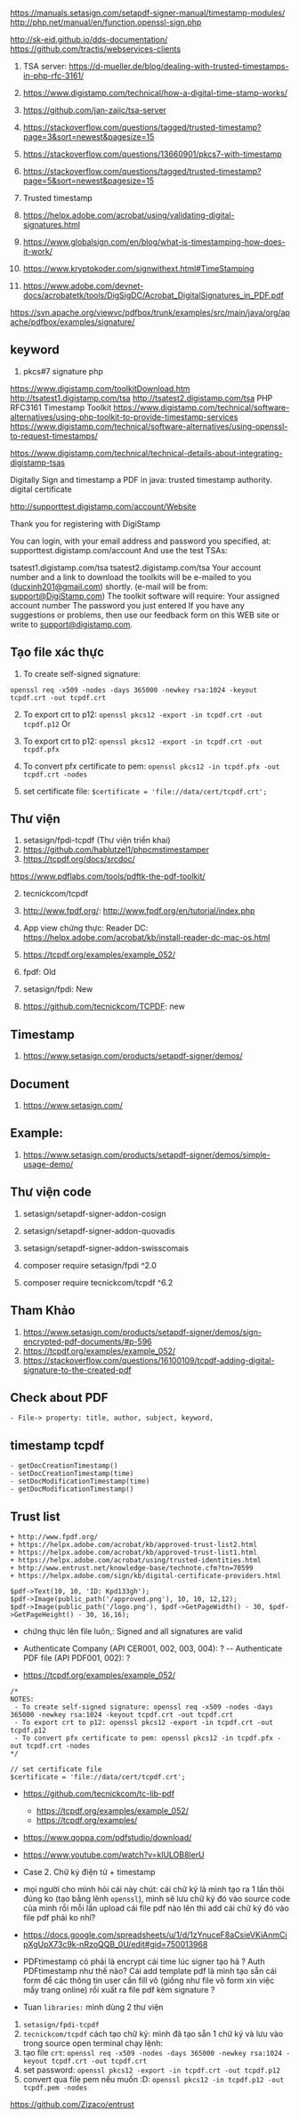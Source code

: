 
https://manuals.setasign.com/setapdf-signer-manual/timestamp-modules/
http://php.net/manual/en/function.openssl-sign.php

http://sk-eid.github.io/dds-documentation/
https://github.com/tractis/webservices-clients
1. TSA server: https://d-mueller.de/blog/dealing-with-trusted-timestamps-in-php-rfc-3161/
2. https://www.digistamp.com/technical/how-a-digital-time-stamp-works/

1. https://github.com/jan-zajic/tsa-server

1. https://stackoverflow.com/questions/tagged/trusted-timestamp?page=3&sort=newest&pagesize=15
2. https://stackoverflow.com/questions/13660901/pkcs7-with-timestamp
3. https://stackoverflow.com/questions/tagged/trusted-timestamp?page=5&sort=newest&pagesize=15
3. Trusted timestamp
4. https://helpx.adobe.com/acrobat/using/validating-digital-signatures.html
5. https://www.globalsign.com/en/blog/what-is-timestamping-how-does-it-work/
1. https://www.kryptokoder.com/signwithext.html#TimeStamping

5. https://www.adobe.com/devnet-docs/acrobatetk/tools/DigSigDC/Acrobat_DigitalSignatures_in_PDF.pdf

https://svn.apache.org/viewvc/pdfbox/trunk/examples/src/main/java/org/apache/pdfbox/examples/signature/

## keyword
1. pkcs#7 signature php

https://www.digistamp.com/toolkitDownload.htm
http://tsatest1.digistamp.com/tsa
http://tsatest2.digistamp.com/tsa
PHP RFC3161 Timestamp Toolkit
https://www.digistamp.com/technical/software-alternatives/using-php-toolkit-to-provide-timestamp-services
https://www.digistamp.com/technical/software-alternatives/using-openssl-to-request-timestamps/

https://www.digistamp.com/technical/technical-details-about-integrating-digistamp-tsas

Digitally Sign and timestamp a PDF in java: trusted timestamp authority.
digital certificate

http://supporttest.digistamp.com/account/Website

Thank you for registering with DigiStamp

You can login, with your email address and password you specified, at:
supporttest.digistamp.com/account And use the test TSAs:

tsatest1.digistamp.com/tsa
tsatest2.digistamp.com/tsa
Your account number and a link to download the toolkits will be e-mailed to you (ducxinh201@gmail.com) shortly. 
(e-mail will be from: support@DigiStamp.com)
The toolkit software will require:
Your assigned account number
The password you just entered
If you have any suggestions or problems, then use our feedback form on this WEB site or write to support@digistamp.com.



## Tạo file xác thực
1. To create self-signed signature:
```
openssl req -x509 -nodes -days 365000 -newkey rsa:1024 -keyout tcpdf.crt -out tcpdf.crt
```

2. To export crt to p12: `openssl pkcs12 -export -in tcpdf.crt -out tcpdf.p12`
    Or
2. To export crt to p12: `openssl pkcs12 -export -in tcpdf.crt -out tcpdf.pfx`

3. To convert pfx certificate to pem: `openssl pkcs12 -in tcpdf.pfx -out tcpdf.crt -nodes`

4. set certificate file: `$certificate = 'file://data/cert/tcpdf.crt';`


## Thư viện
1. setasign/fpdi-tcpdf (Thư viện triển khai)
2. https://github.com/hablutzel1/phpcmstimestamper
3. https://tcpdf.org/docs/srcdoc/


https://www.pdflabs.com/tools/pdftk-the-pdf-toolkit/

2. tecnickcom/tcpdf
3. http://www.fpdf.org/: http://www.fpdf.org/en/tutorial/index.php
3. App view chứng thực: Reader DC: https://helpx.adobe.com/acrobat/kb/install-reader-dc-mac-os.html
4. https://tcpdf.org/examples/example_052/

1. fpdf: Old
1. setasign/fpdi: New
2. https://github.com/tecnickcom/TCPDF: new

## Timestamp
1. https://www.setasign.com/products/setapdf-signer/demos/

## Document
1. https://www.setasign.com/



## Example:
1. https://www.setasign.com/products/setapdf-signer/demos/simple-usage-demo/

## Thư viện code
1. setasign/setapdf-signer-addon-cosign
2. setasign/setapdf-signer-addon-quovadis
3. setasign/setapdf-signer-addon-swisscomais

5. composer require setasign/fpdi ^2.0
4. composer require tecnickcom/tcpdf ^6.2

## Tham Khảo
1. https://www.setasign.com/products/setapdf-signer/demos/sign-encrypted-pdf-documents/#p-596
2. https://tcpdf.org/examples/example_052/
3. https://stackoverflow.com/questions/16100109/tcpdf-adding-digital-signature-to-the-created-pdf

## Check about PDF
    - File-> property: title, author, subject, keyword,

## timestamp tcpdf
    - getDocCreationTimestamp()
    - setDocCreationTimestamp(time)
    - setDocModificationTimestamp(time)
    - getDocModificationTimestamp()

## Trust list
    + http://www.fpdf.org/
    + https://helpx.adobe.com/acrobat/kb/approved-trust-list2.html
    + https://helpx.adobe.com/acrobat/kb/approved-trust-list1.html
    + https://helpx.adobe.com/acrobat/using/trusted-identities.html
    + http://www.entrust.net/knowledge-base/technote.cfm?tn=70599
    + https://helpx.adobe.com/sign/kb/digital-certificate-providers.html

```
$pdf->Text(10, 10, 'ID: Kpd133gh');
$pdf->Image(public_path('/approved.png'), 10, 10, 12,12);
$pdf->Image(public_path('/logo.png'), $pdf->GetPageWidth() - 30, $pdf->GetPageHeight() - 30, 16,16);
```

- chứng thực lên file luôn,: Signed and all signatures are valid

- Authenticate Company (API CER001, 002, 003, 004): ?
-- Authenticate PDF file  (API PDF001, 002): ?

- https://tcpdf.org/examples/example_052/

```
/*
NOTES:
 - To create self-signed signature: openssl req -x509 -nodes -days 365000 -newkey rsa:1024 -keyout tcpdf.crt -out tcpdf.crt
 - To export crt to p12: openssl pkcs12 -export -in tcpdf.crt -out tcpdf.p12
 - To convert pfx certificate to pem: openssl pkcs12 -in tcpdf.pfx -out tcpdf.crt -nodes
*/

// set certificate file
$certificate = 'file://data/cert/tcpdf.crt';
```

- https://github.com/tecnickcom/tc-lib-pdf
    + https://tcpdf.org/examples/example_052/
    + https://tcpdf.org/examples/
- https://www.qoppa.com/pdfstudio/download/
- https://www.youtube.com/watch?v=klULOB8lerU

- Case 2. Chữ ký điện tử + timestamp

- mọi người cho mình hỏi cái này chút:
cái chữ ký là mình tạo ra 1 lần thôi đúng ko (tạo bằng lênh `openssl`), mình sẽ lưu chữ ký đó vào source code của mình
rồi mỗi lần upload cái file pdf nào lên thì add cái chữ ký đó vào file pdf phải ko nhỉ?

- https://docs.google.com/spreadsheets/u/1/d/1zYnuceF8aCsieVKiAnmCipXgUpX73c9k-nRzoQQB_0U/edit#gid=750013968

- PDFtimestamp có phải là encrypt cái time lúc signer tạo hả ?
Auth PDFtimestamp như thế nào?
Cái add template pdf là mình tạo sẵn cái form để các thông tin user cần fill vô (giống như file vô form xin việc mấy trang online) rồi xuất ra file pdf kèm signature  ?



- Tuan
`libraries:` mình dùng 2 thư viện
1. `setasign/fpdi-tcpdf`
2. `tecnickcom/tcpdf`
cách tạo chữ ký: mình đã tạo sẵn 1 chữ ký và lưu vào trong source
open terminal chạy lệnh:
1. tạo file `crt`: `openssl req -x509 -nodes -days 365000 -newkey rsa:1024 -keyout tcpdf.crt -out tcpdf.crt`
2. set password: `openssl pkcs12 -export -in tcpdf.crt -out tcpdf.p12`
3. convert qua file pem nếu muốn :D: `openssl pkcs12 -in tcpdf.p12 -out tcpdf.pem -nodes`


https://github.com/Zizaco/entrust